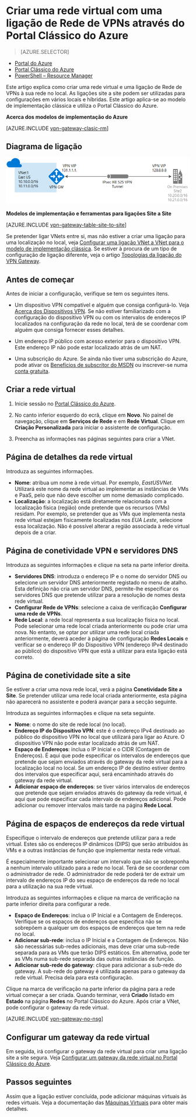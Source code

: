 <properties
   pageTitle="Criar uma rede virtual com uma ligação de Gateway de Rede de VPNs através do Portal Clássico do Azure | Microsoft Azure"
   description="Crie uma VNet com uma ligação do VPN Gateway S2S para configurações híbridas e em vários locais através do modelo de implementação clássica."
   services="vpn-gateway"
   documentationCenter=""
   authors="cherylmc"
   manager="carmonm"
   editor=""
   tags="azure-service-management"/>

<tags
   ms.service="vpn-gateway"
   ms.devlang="na"
   ms.topic="hero-article"
   ms.tgt_pltfrm="na"
   ms.workload="infrastructure-services"
   ms.date="05/13/2016"
   ms.author="cherylmc"/>

# Criar uma rede virtual com uma ligação de Rede de VPNs através do Portal Clássico do Azure

> [AZURE.SELECTOR]
- [Portal do Azure](vpn-gateway-howto-site-to-site-resource-manager-portal.md)
- [Portal Clássico do Azure](vpn-gateway-site-to-site-create.md)
- [PowerShell – Resource Manager](vpn-gateway-create-site-to-site-rm-powershell.md)


Este artigo explica como criar uma rede virtual e uma ligação de Rede de VPNs à sua rede no local. As ligações site a site podem ser utilizadas para configurações em vários locais e híbridas. Este artigo aplica-se ao modelo de implementação clássica e utiliza o Portal Clássico do Azure. 


**Acerca dos modelos de implementação do Azure**

[AZURE.INCLUDE [vpn-gateway-clasic-rm](../../includes/vpn-gateway-classic-rm-include.md)] 

## Diagrama de ligação
 
![Diagrama Site a Site](./media/vpn-gateway-site-to-site-create/site2site.png "site-to-site")

**Modelos de implementação e ferramentas para ligações Site a Site**

[AZURE.INCLUDE [vpn-gateway-table-site-to-site](../../includes/vpn-gateway-table-site-to-site-include.md)]

Se pretender ligar VNets entre si, mas não estiver a criar uma ligação para uma localização no local, veja [Configurar uma ligação VNet a VNet para o modelo de implementação clássica](virtual-networks-configure-vnet-to-vnet-connection.md). Se estiver à procura de um tipo de configuração de ligação diferente, veja o artigo [Topologias da ligação do VPN Gateway](vpn-gateway-topology.md).

 
## Antes de começar

Antes de iniciar a configuração, verifique se tem os seguintes itens.

- Um dispositivo VPN compatível e alguém que consiga configurá-lo. Veja [Acerca dos Dispositivos VPN](vpn-gateway-about-vpn-devices.md). Se não estiver familiarizado com a configuração do dispositivo VPN ou com os intervalos de endereços IP localizados na configuração da rede no local, terá de se coordenar com alguém que consiga fornecer esses detalhes.

-  Um endereço IP público com acesso exterior para o dispositivo VPN. Este endereço IP não pode estar localizado atrás de um NAT.

- Uma subscrição do Azure. Se ainda não tiver uma subscrição do Azure, pode ativar os [Benefícios de subscritor do MSDN](https://azure.microsoft.com/pricing/member-offers/msdn-benefits-details/) ou inscrever-se numa [conta gratuita](https://azure.microsoft.com/pricing/free-trial/).


## Criar a rede virtual

1. Inicie sessão no [Portal Clássico do Azure](https://manage.windowsazure.com/).

2. No canto inferior esquerdo do ecrã, clique em **Novo**. No painel de navegação, clique em **Serviços de Rede** e em **Rede Virtual**. Clique em **Criação Personalizada** para iniciar o assistente de configuração.

3. Preencha as informações nas páginas seguintes para criar a VNet.

## Página de detalhes da rede virtual

Introduza as seguintes informações.

- **Nome**: atribua um nome à rede virtual. Por exemplo, *EastUSVNet*. Utilizará este nome da rede virtual ao implementar as instâncias de VMs e PaaS, pelo que não deve escolher um nome demasiado complicado.
- **Localização**: a localização está diretamente relacionada com a localização física (região) onde pretende que os recursos (VMs) residam. Por exemplo, se pretender que as VMs que implementa nesta rede virtual estejam fisicamente localizadas nos *EUA Leste*, selecione essa localização. Não é possível alterar a região associada à rede virtual depois de a criar.

## Página de conetividade VPN e servidores DNS

Introduza as seguintes informações e clique na seta na parte inferior direita.

- **Servidores DNS**: introduza o endereço IP e o nome do servidor DNS ou selecione um servidor DNS anteriormente registado no menu de atalho. Esta definição não cria um servidor DNS, permite-lhe especificar os servidores DNS que pretende utilizar para a resolução de nomes desta rede virtual.
- **Configurar Rede de VPNs**: selecione a caixa de verificação **Configurar uma rede de VPNs**.
- **Rede Local**: a rede local representa a sua localização física no local. Pode selecionar uma rede local criada anteriormente ou pode criar uma nova. No entanto, se optar por utilizar uma rede local criada anteriormente, deverá aceder à página de configuração **Redes Locais** e verificar se o endereço IP do Dispositivo VPN (endereço IPv4 destinado ao público) do dispositivo VPN que está a utilizar para esta ligação está correto.

## Página de conetividade site a site

Se estiver a criar uma nova rede local, verá a página **Conetividade Site a Site**. Se pretender utilizar uma rede local criada anteriormente, esta página não aparecerá no assistente e poderá avançar para a secção seguinte.

Introduza as seguintes informações e clique na seta seguinte.

-   **Nome**: o nome do site de rede local (no local).
-   **Endereço IP do Dispositivo VPN**: este é o endereço IPv4 destinado ao público do dispositivo VPN no local que utilizará para ligar ao Azure. O dispositivo VPN não pode estar localizado atrás de um NAT.
-   **Espaço de Endereços**: inclua o IP Inicial e o CIDR (Contagem de Endereços). É aqui que pode especificar os intervalos de endereços que pretende que sejam enviados através do gateway da rede virtual para a localização local no local. Se um endereço IP de destino estiver dentro dos intervalos que especificar aqui, será encaminhado através do gateway da rede virtual.
-   **Adicionar espaço de endereços**: se tiver vários intervalos de endereços que pretende que sejam enviados através do gateway da rede virtual, é aqui que pode especificar cada intervalo de endereços adicional. Pode adicionar ou remover intervalos mais tarde na página **Rede Local**.

## Página de espaços de endereços da rede virtual

Especifique o intervalo de endereços que pretende utilizar para a rede virtual. Estes são os endereços IP dinâmicos (DIPS) que serão atribuídos às VMs e a outras instâncias de função que implementar nesta rede virtual.

É especialmente importante selecionar um intervalo que não se sobreponha a nenhum intervalo utilizado para a rede no local. Terá de se coordenar com o administrador de rede. O administrador de rede poderá ter de extrair um intervalo de endereços IP do seu espaço de endereços da rede no local para a utilização na sua rede virtual.

Introduza as seguintes informações e clique na marca de verificação na parte inferior direita para configurar a rede.

- **Espaço de Endereços**: inclua o IP Inicial e a Contagem de Endereços. Verifique se os espaços de endereços que especifica não se sobrepõem a qualquer um dos espaços de endereços que tem na rede no local.
- **Adicionar sub-rede**: inclua o IP Inicial e a Contagem de Endereços. Não são necessárias sub-redes adicionais, mas deve criar uma sub-rede separada para as VMs que terão DIPS estáticos. Em alternativa, pode ter as VMs numa sub-rede separada das outras instâncias de função.
- **Adicionar sub-rede do gateway**: clique para adicionar a sub-rede do gateway. A sub-rede do gateway é utilizada apenas para o gateway da rede virtual. Precisa dela para esta configuração.

Clique na marca de verificação na parte inferior da página para a rede virtual começar a ser criada. Quando terminar, verá **Criado** listado em **Estado** na página **Redes** no Portal Clássico do Azure. Após criar a VNet, pode configurar o gateway da rede virtual.

[AZURE.INCLUDE [vpn-gateway-no-nsg](../../includes/vpn-gateway-no-nsg-include.md)] 

## Configurar um gateway da rede virtual

Em seguida, irá configurar o gateway da rede virtual para criar uma ligação site a site segura. Veja [Configurar um gateway da rede virtual no Portal Clássico do Azure](vpn-gateway-configure-vpn-gateway-mp.md).

## Passos seguintes

Assim que a ligação estiver concluída, pode adicionar máquinas virtuais às redes virtuais. Veja a documentação das [Máquinas Virtuais](https://azure.microsoft.com/documentation/services/virtual-machines/) para obter mais detalhes.



<!--HONumber=Jun16_HO2-->


